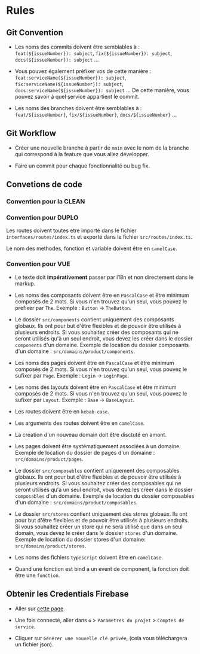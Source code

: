 # Rules

## Git Convention

- Les noms des commits doivent être semblables à : `feat(${issueNumber}): subject`, `fix(${issueNumber}): subject`, `docs(${issueNumber}): subject` ...

- Vous pouvez également préfixer vos de cette manière : `feat:serviceName(${issueNumber}): subject`, `fix:serviceName(${issueNumber}): subject`, `docs:serviceName(${issueNumber}): subject` ... De cette manière, vous pouvez savoir à quel service appartient le commit.

- Les noms des branches doivent être semblables à : `feat/${issueNumber}`, `fix/${issueNumber}`, `docs/${issueNumber}` ...

## Git Workflow

- Créer une nouvelle branche à partir de `main` avec le nom de la branche qui correspond à la feature que vous allez développer.

- Faire un commit pour chaque fonctionnalité ou bug fix.

## Convetions de code

### Convention pour la CLEAN

### Convention pour DUPLO

Les routes doivent toutes etre importé dans le fichier `interfaces/routes/index.ts` et exporté dans le fichier `src/routes/index.ts`.

Le nom des methodes, fonction et variable doivent être en `camelCase`.

### Convention pour VUE

- Le texte doit **impérativement** passer par i18n et non directement dans le markup.

- Les noms des composants doivent être en `PascalCase` et être minimum composés de 2 mots. Si vous n'en trouvez qu'un seul, vous pouvez le prefixer par `The`. Exemple : `Button` -> `TheButton`.

- Le dossier `src/components` contient uniquement des composants globaux. Ils ont pour but d'être flexibles et de pouvoir être utilisés à plusieurs endroits. Si vous souhaitez créer des composants qui ne seront utilisés qu'à un seul endroit, vous devez les créer dans le dossier `components` d'un domaine. Exemple de location du dossier composants d'un domaine : `src/domains/product/components`.

- Les noms des pages doivent être en `PascalCase` et être minimum composés de 2 mots. Si vous n'en trouvez qu'un seul, vous pouvez le sufixer par `Page`. Exemple : `Login` -> `LoginPage`.

- Les noms des layouts doivent être en `PascalCase` et être minimum composés de 2 mots. Si vous n'en trouvez qu'un seul, vous pouvez le sufixer par `Layout`. Exemple : `Base` -> `BaseLayout`.

- Les routes doivent être en `kebab-case`.

- Les arguments des routes doivent être en `camelCase`.

- La création d'un nouveau domain doit être disctuté en amont.

- Les pages doivent être systématiquement associées à un domaine. Exemple de location du dossier de pages d'un domaine : `src/domains/product/pages`.

- Le dossier `src/composables` contient uniquement des composables globaux. Ils ont pour but d'être flexibles et de pouvoir être utilisés à plusieurs endroits. Si vous souhaitez créer des composables qui ne seront utilisés qu'à un seul endroit, vous devez les créer dans le dossier `composables` d'un domaine. Exemple de location du dossier composables d'un domaine : `src/domains/product/composables`.

- Le dossier `src/stores` contient uniquement des stores globaux. Ils ont pour but d'être flexibles et de pouvoir être utilisés à plusieurs endroits. Si vous souhaitez créer un store qui ne sera utilisé que dans un seul domain, vous devez le créer dans le dossier `stores` d'un domaine. Exemple de location du dossier stores d'un domaine: `src/domains/product/stores`.

- Les noms des fichiers `typescript` doivent être en `camelCase`.

- Quand une fonction est bind a un event de component, la fonction doit être une `function`.

## Obtenir les Credentials Firebase

- Aller sur [cette page](https://console.firebase.google.com/project/seaence-65707).

- Une fois connecté, aller dans `⚙️` > `Paramètres du projet` > `Comptes de service`.

- Cliquer sur `Générer une nouvelle clé privée`, (cela vous téléchargera un fichier json).
